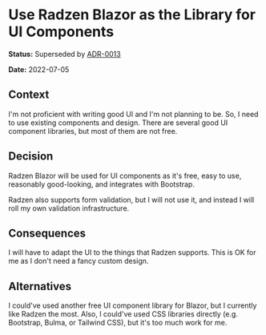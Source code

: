 # Use Radzen Blazor as the Library for UI Components

**Status:** Superseded by [ADR-0013](0013-use-fluent-ui.md)

**Date:** 2022-07-05

## Context

I'm not proficient with writing good UI and I'm not planning to be. So, I need to use existing components and design.
There are several good UI component libraries, but most of them are not free.

## Decision

Radzen Blazor will be used for UI components as it's free, easy to use, reasonably good-looking, and integrates with
Bootstrap.

Radzen also supports form validation, but I will not use it, and instead I will roll my own validation infrastructure.

## Consequences

I will have to adapt the UI to the things that Radzen supports. This is OK for me as I don't need a fancy custom design.

## Alternatives

I could've used another free UI component library for Blazor, but I currently like Radzen the most. Also, I could've
used CSS libraries directly (e.g. Bootstrap, Bulma, or Tailwind CSS), but it's too much work for me.
